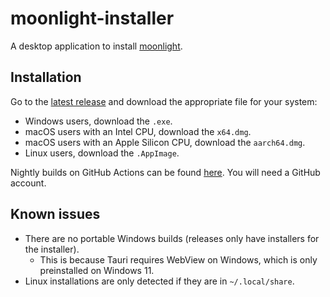 # moonlight-installer

A desktop application to install [moonlight](https://github.com/moonlight-mod/moonlight).

## Installation

Go to the [latest release](https://github.com/moonlight-mod/moonlight-installer/releases/latest) and download the appropriate file for your system:

- Windows users, download the `.exe`.
- macOS users with an Intel CPU, download the `x64.dmg`.
- macOS users with an Apple Silicon CPU, download the `aarch64.dmg`.
- Linux users, download the `.AppImage`.

Nightly builds on GitHub Actions can be found [here](https://github.com/moonlight-mod/moonlight-installer/actions/workflows/tauri.yml). You will need a GitHub account.

## Known issues

- There are no portable Windows builds (releases only have installers for the installer).
  - This is because Tauri requires WebView on Windows, which is only preinstalled on Windows 11.
- Linux installations are only detected if they are in `~/.local/share`.
